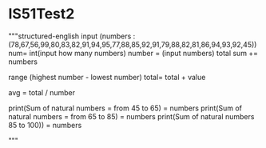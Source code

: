 # IS51Test2
"""structured-english
input (numbers : (78,67,56,99,80,83,82,91,94,95,77,88,85,92,91,79,88,82,81,86,94,93,92,45))
num= int(input how many numbers) 
number = (input numbers)
total sum += numbers

range (highest number - lowest number)
total= total + value 

avg = total / number 

print(Sum of natural numbers = from  45 to 65) = numbers
print(Sum of natural numbers = from 65 to 85) = numbers 
print(Sum of natural numbers 85 to 100)) = numbers 

"""






